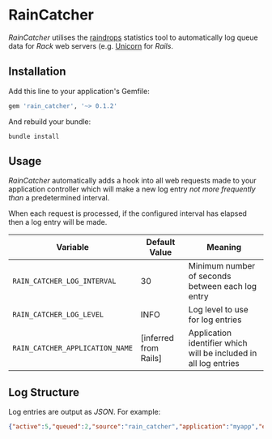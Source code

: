 # RainCatcher

_RainCatcher_ utilises the [raindrops](https://bogomips.org/raindrops/) statistics tool to automatically log queue data for _Rack_ web servers (e.g. [Unicorn](https://bogomips.org/unicorn/) for _Rails_.

## Installation

Add this line to your application's Gemfile:

```ruby
gem 'rain_catcher', '~> 0.1.2'
```

And rebuild your bundle:
```
bundle install
```

## Usage

_RainCatcher_ automatically adds a hook into all web requests made to your application controller which will make a new log entry _not more frequently than_ a predetermined interval.

When each request is processed, if the configured interval has elapsed then a log entry will be made.

| Variable | Default Value | Meaning |
|-|-|-|
| `RAIN_CATCHER_LOG_INTERVAL` | 30 | Minimum number of seconds between each log entry |
| `RAIN_CATCHER_LOG_LEVEL` | INFO | Log level to use for log entries |
| `RAIN_CATCHER_APPLICATION_NAME` | [inferred from Rails] | Application identifier which will be included in all log entries |

## Log Structure

Log entries are output as _JSON_. For example:

```json
{"active":5,"queued":2,"source":"rain_catcher","application":"myapp","environment":"production"}
```
